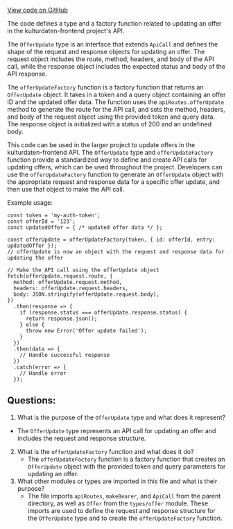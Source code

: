 [View code on GitHub](https://github.com/technologiestiftung/kulturdaten-frontend/blob/master/lib/api/routes/offer/update.ts)

The code defines a type and a factory function related to updating an offer in the kulturdaten-frontend project's API. 

The `OfferUpdate` type is an interface that extends `ApiCall` and defines the shape of the request and response objects for updating an offer. The request object includes the route, method, headers, and body of the API call, while the response object includes the expected status and body of the API response.

The `offerUpdateFactory` function is a factory function that returns an `OfferUpdate` object. It takes in a token and a query object containing an offer ID and the updated offer data. The function uses the `apiRoutes.offerUpdate` method to generate the route for the API call, and sets the method, headers, and body of the request object using the provided token and query data. The response object is initialized with a status of 200 and an undefined body.

This code can be used in the larger project to update offers in the kulturdaten-frontend API. The `OfferUpdate` type and `offerUpdateFactory` function provide a standardized way to define and create API calls for updating offers, which can be used throughout the project. Developers can use the `offerUpdateFactory` function to generate an `OfferUpdate` object with the appropriate request and response data for a specific offer update, and then use that object to make the API call. 

Example usage:

```
const token = 'my-auth-token';
const offerId = '123';
const updatedOffer = { /* updated offer data */ };

const offerUpdate = offerUpdateFactory(token, { id: offerId, entry: updatedOffer });
// offerUpdate is now an object with the request and response data for updating the offer

// Make the API call using the offerUpdate object
fetch(offerUpdate.request.route, {
  method: offerUpdate.request.method,
  headers: offerUpdate.request.headers,
  body: JSON.stringify(offerUpdate.request.body),
})
  .then(response => {
    if (response.status === offerUpdate.response.status) {
      return response.json();
    } else {
      throw new Error('Offer update failed');
    }
  })
  .then(data => {
    // Handle successful response
  })
  .catch(error => {
    // Handle error
  });
```
## Questions: 
 1. What is the purpose of the `OfferUpdate` type and what does it represent?
   - The `OfferUpdate` type represents an API call for updating an offer and includes the request and response structure.
2. What is the `offerUpdateFactory` function and what does it do?
   - The `offerUpdateFactory` function is a factory function that creates an `OfferUpdate` object with the provided token and query parameters for updating an offer.
3. What other modules or types are imported in this file and what is their purpose?
   - The file imports `apiRoutes`, `makeBearer`, and `ApiCall` from the parent directory, as well as `Offer` from the `types/offer` module. These imports are used to define the request and response structure for the `OfferUpdate` type and to create the `offerUpdateFactory` function.